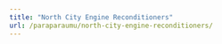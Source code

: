 ```yaml
---
title: "North City Engine Reconditioners"
url: /paraparaumu/north-city-engine-reconditioners/
---
```

